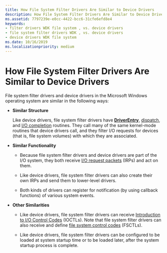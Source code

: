 ```yaml
---
title: How File System Filter Drivers Are Similar to Device Drivers
description: How File System Filter Drivers Are Similar to Device Drivers
ms.assetid: 7797239e-e0cc-4422-bcc6-31cfe6efd8e4
keywords:
- filter drivers WDK file system , vs. device drivers
- file system filter drivers WDK , vs. device drivers
- device drivers WDK file system
ms.date: 10/16/2019
ms.localizationpriority: medium
---
```


# How File System Filter Drivers Are Similar to Device Drivers

File system filter drivers and device drivers in the Microsoft Windows operating system are similar in the following ways:

- **Similar Structure**

  Like device drivers, file system filter drivers have [**DriverEntry**](https://docs.microsoft.com/windows-hardware/drivers/ddi/wdm/nc-wdm-driver_initialize), [dispatch](https://docs.microsoft.com/windows-hardware/drivers/kernel/writing-dispatch-routines), and [I/O completion](https://docs.microsoft.com/windows-hardware/drivers/kernel/using-iocompletion-routines) routines. They call many of the same kernel-mode routines that device drivers call, and they filter I/O requests for devices (that is, file system volumes) with which they are associated.

- **Similar Functionality**

  - Because file system filter drivers and device drivers are part of the I/O system, they both receive [I/O request packets](https://docs.microsoft.com/windows-hardware/drivers/kernel/packet-driven-i-o-with-reusable-irps) (IRPs) and act on them.

  - Like device drivers, file system filter drivers can also create their own IRPs and send them to lower-level drivers.

  - Both kinds of drivers can register for notification (by using callback functions) of various system events.

- **Other Similarities**

  - Like device drivers, file system filter drivers can receive [Introduction to I/O Control Codes](https://docs.microsoft.com/windows-hardware/drivers/kernel/introduction-to-i-o-control-codes) (IOCTLs). Note that file system filter drivers can also receive and define [file system control codes](https://docs.microsoft.com/windows-hardware/drivers/ddi/index) (FSCTLs).

  - Like device drivers, file system filter drivers can be configured to be loaded at system startup time or to be loaded later, after the system startup process is complete.
